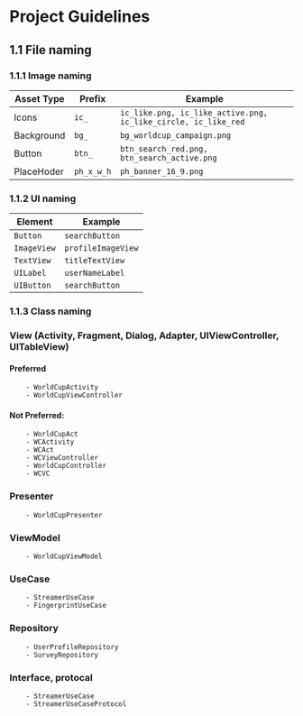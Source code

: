 # Project Guidelines

## 1.1 File naming

### 1.1.1 Image naming

| Asset Type                      | Prefix           | Example                                      |                
|---------------------------------|------------------|----------------------------------------------|
| Icons                           | `ic_`            | `ic_like.png, ic_like_active.png, ic_like_circle, ic_like_red` |   
| Background                      | `bg_`            | `bg_worldcup_campaign.png`                   |                
| Button                          | `btn_`           | `btn_search_red.png, btn_search_active.png`  |
| PlaceHoder                      | `ph_x_w_h`       | `ph_banner_16_9.png`                         |                                               



### 1.1.2 UI naming

| Element     | Example                           |
|-------------|-----------------------------------|
| `Button`    | `searchButton`                    |
| `ImageView` | `profileImageView`                |
| `TextView`  | `titleTextView`                   |
| `UILabel`   | `userNameLabel`                   |
| `UIButton`  | `searchButton`                    |

### 1.1.3 Class naming

### View (Activity, Fragment, Dialog, Adapter, UIViewController, UITableView)

#### Preferred
```
    - WorldCupActivity
    - WorldCupViewController
```  

#### Not Preferred:
```
    - WorldCupAct
    - WCActivity
    - WCAct
    - WCViewController
    - WorldCupController
    - WCVC
```  

### Presenter
```
    - WorldCupPresenter
```  

### ViewModel
```
    - WorldCupViewModel
```

### UseCase
``` 
    - StreamerUseCase 
    - FingerprintUseCase
```

### Repository
``` 
    - UserProfileRepository 
    - SurveyRepository
```

### Interface, protocal
``` 
    - StreamerUseCase 
    - StreamerUseCaseProtocol
```